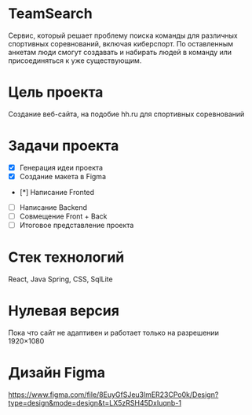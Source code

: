 # TeamSearch
Сервис, который решает проблему поиска команды для различных спортивных соревнований, включая киберспорт. По оставленным анкетам люди смогут создавать и набирать людей в команду или присоединяться к уже существующим.
# Цель проекта
Создание веб-сайта, на подобие hh.ru для спортивных соревнований
# Задачи проекта
- [x] Генерация идеи проекта
- [x] Создание макета в Figma
- [*] Написание Fronted
- [ ] Написание Backend
- [ ] Совмещение Front + Back
- [ ] Итоговое представление проекта
# Стек технологий
React, Java Spring, CSS, SqlLite

# Нулевая версия
Пока что сайт не адаптивен и работает только на разрешении 1920×1080

# Дизайн Figma
https://www.figma.com/file/8EuyGfSJeu3lmER23CPo0k/Design?type=design&mode=design&t=LX5zRSH45DxIuqnb-1
